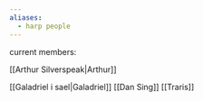 ```yaml
---
aliases:
  - harp people
---
```

current members:

[[Arthur Silverspeak|Arthur]]

[[Galadriel i sael|Galadriel]]
[[Dan Sing]]
[[Traris]]
